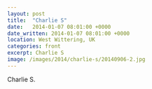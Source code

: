 ```yaml
---
layout: post
title:  "Charlie S"
date:   2014-01-07 08:01:00 +0000
date_written: 2014-01-07 08:01:00 +0000
location: West Wittering, UK
categories: front
excerpt: Charlie S
image: /images/2014/charlie-s/20140906-2.jpg
---
```

Charlie S.
